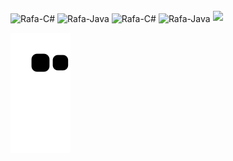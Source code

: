 <div style="display: inline_block"><br>
  <img align="center" alt="Rafa-C#" height="30" width="40" src="[![Design sem nome (27)](https://i.im.ge/2022/08/29/OPQL5T.Design-sem-nome-27.png)](https://im.ge/i/OPQL5T)">
  <img align="center" alt="Rafa-Java" height="30" width="40" src="https://cdn.jsdelivr.net/gh/devicons/devicon/icons/java/java-original-wordmark.svg">   
  <img align="center" alt="Rafa-C#" height="30" width="40" src="https://cdn.jsdelivr.net/gh/devicons/devicon/icons/javascript/javascript-plain.svg">
  <img align="center" alt="Rafa-Java" height="30" width="40" src="https://cdn.jsdelivr.net/gh/devicons/devicon/icons/java/java-original-wordmark.svg">   
  <img src="https://pin.it/7vDLQ12">  
            
          
  
  
          
</div>          

![snake gif](https://github.com/rafaelatech/rafaelatech/blob/output/github-contribution-grid-snake.svg)
